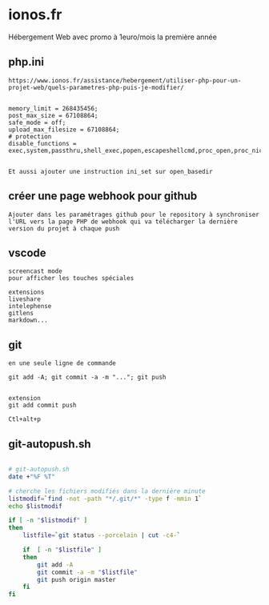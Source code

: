 # ionos.fr 

Hébergement Web avec promo à 1euro/mois la première année

## php.ini


    https://www.ionos.fr/assistance/hebergement/utiliser-php-pour-un-projet-web/quels-parametres-php-puis-je-modifier/


    memory_limit = 268435456;
    post_max_size = 67108864;
    safe_mode = off;
    upload_max_filesize = 67108864;
    # protection
    disable_functions = exec,system,passthru,shell_exec,popen,escapeshellcmd,proc_open,proc_nice,ini_restore;


    Et aussi ajouter une instruction ini_set sur open_basedir


## créer une page webhook pour github

    Ajouter dans les paramétrages github pour le repository à synchroniser
    l'URL vers la page PHP de webhook qui va télécharger la dernière version du projet à chaque push


## vscode


    screencast mode
    pour afficher les touches spéciales

    extensions
    liveshare
    intelephense
    gitlens
    markdown...

## git 

    en une seule ligne de commande

    git add -A; git commit -a -m "..."; git push


    extension 
    git add commit push

    Ctl+alt+p

## git-autopush.sh

```bash

# git-autopush.sh
date +"%F %T"

# cherche les fichiers modifiés dans la dernière minute
listmodif=`find -not -path "*/.git/*" -type f -mmin 1`
echo $listmodif

if [ -n "$listmodif" ]
then
    listfile=`git status --porcelain | cut -c4-`

    if  [ -n "$listfile" ]
    then
        git add -A 
        git commit -a -m "$listfile"
        git push origin master
    fi
fi

```